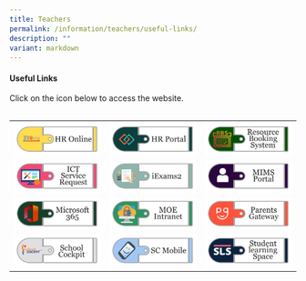 ```yaml
---
title: Teachers
permalink: /information/teachers/useful-links/
description: ""
variant: markdown
---
```

<h4><strong>Useful Links</strong></h4>
<div>Click on the icon below to access the website.<br><br>
<table>
<tbody>
<tr>
<th><img src="/images/ul1.jpg"></th>
<th><a href="https://www.hrp.gov.sg/hrp/#/"><img src="/images/ul2.jpg"></a></th>
<th><a href="https://rbs.avero-tech.com/"><img src="/images/ul13.jpg"></a></th>
</tr>
<tr>
<td><a target="_blank" href="https://forms.office.com/r/G0yH1w2xfX"><img src="/images/ul4.jpg"></a></td>
<td><a href="https://iexams.seab.gov.sg/login"><img src="/images/ul5.jpg"></a></td>
<td><a href="https://idp.mims.moe.gov.sg/nidp/saml2/sso"><img src="/images/ul6.jpg"></a></td>
</tr>
<tr>
<td><a href="https://www.office.com/"><img src="/images/ul7.jpg"></a></td>
<td><img src="/images/ul8.jpg"></td>
<td><a href="https://pg.moe.edu.sg/"><img src="/images/ul9.jpg"></a></td>
</tr>
<tr>
<td><a href="https://schoolcockpit.moe.gov.sg/"><img src="/images/ul10.jpg"></a></td>
<td><a href="https://scmobile.moe.edu.sg/login"><img src="/images/ul11.jpg"></a></td>
<td><a href="https://vle.learning.moe.edu.sg/login"><img src="/images/ul12.jpg"></a></td>
</tr>
</tbody>
</table>
</div>